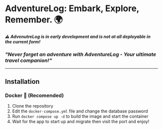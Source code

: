 # AdventureLog: Embark, Explore, Remember. 🌍

_**⚠️ AdvenutreLog is in early development and is not at all deployable in the current form!**_
### *"Never forget an adventure with AdventureLog - Your ultimate travel companion!"*
-----
## Installation

### Docker 🐋 (Recomended)
1. Clone the repository
2. Edit the `docker-compose.yml` file and change the database password
3. Run `docker compose up -d` to build the image and start the container
4. Wait for the app to start up and migrate then visit the port and enjoy!

